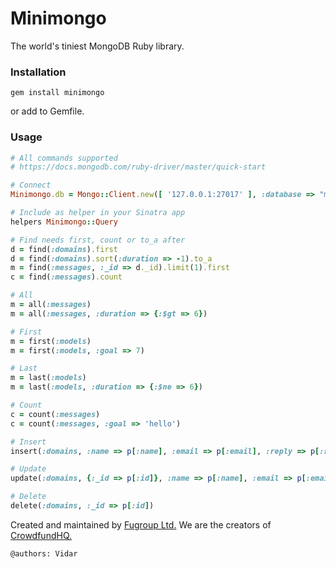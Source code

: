 # Minimongo
The world's tiniest MongoDB Ruby library.

### Installation
```
gem install minimongo
```
or add to Gemfile.

### Usage
```ruby
# All commands supported
# https://docs.mongodb.com/ruby-driver/master/quick-start

# Connect
Minimongo.db = Mongo::Client.new([ '127.0.0.1:27017' ], :database => "minimongo")

# Include as helper in your Sinatra app
helpers Minimongo::Query

# Find needs first, count or to_a after
d = find(:domains).first
d = find(:domains).sort(:duration => -1).to_a
m = find(:messages, :_id => d._id).limit(1).first
c = find(:messages).count

# All
m = all(:messages)
m = all(:messages, :duration => {:$gt => 6})

# First
m = first(:models)
m = first(:models, :goal => 7)

# Last
m = last(:models)
m = last(:models, :duration => {:$ne => 6})

# Count
c = count(:messages)
c = count(:messages, :goal => 'hello')

# Insert
insert(:domains, :name => p[:name], :email => p[:email], :reply => p[:reply])

# Update
update(:domains, {:_id => p[:id]}, :name => p[:name], :email => p[:email])

# Delete
delete(:domains, :_id => p[:id])
```

Created and maintained by [Fugroup Ltd.](https://www.fugroup.net) We are the creators of [CrowdfundHQ.](https://crowdfundhq.com)

`@authors: Vidar`
